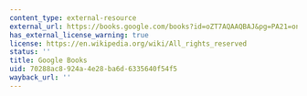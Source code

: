 ```yaml
---
content_type: external-resource
external_url: https://books.google.com/books?id=oZT7AQAAQBAJ&pg=PA21=onepage#v=onepage&q&f=false
has_external_license_warning: true
license: https://en.wikipedia.org/wiki/All_rights_reserved
status: ''
title: Google Books
uid: 70288ac8-924a-4e28-ba6d-6335640f54f5
wayback_url: ''
---
```

